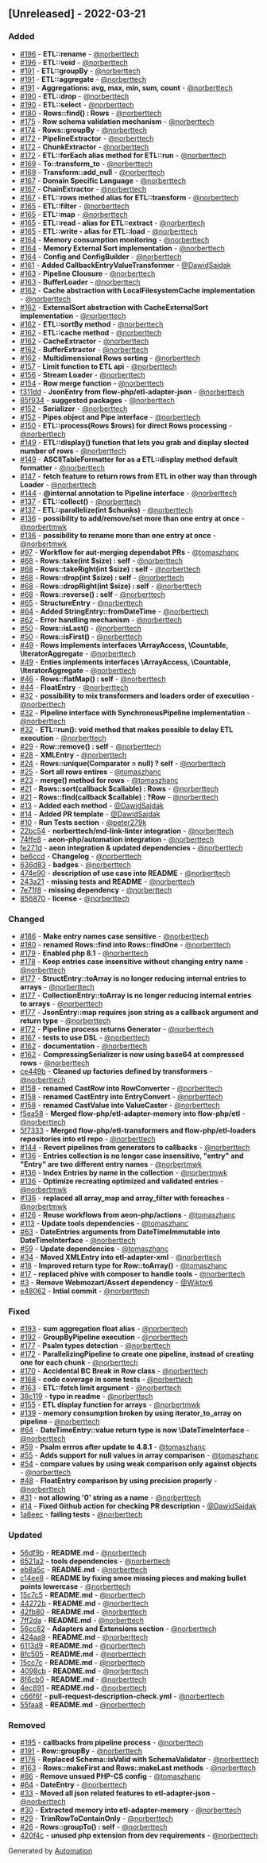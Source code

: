 ## [Unreleased] - 2022-03-21

### Added
- [#196](https://github.com/flow-php/etl/pull/196) - **ETL::rename** - [@norberttech](https://github.com/norberttech)
- [#196](https://github.com/flow-php/etl/pull/196) - **ETL::void** - [@norberttech](https://github.com/norberttech)
- [#191](https://github.com/flow-php/etl/pull/191) - **ETL::groupBy** - [@norberttech](https://github.com/norberttech)
- [#191](https://github.com/flow-php/etl/pull/191) - **ETL::aggregate** - [@norberttech](https://github.com/norberttech)
- [#191](https://github.com/flow-php/etl/pull/191) - **Aggregations: avg, max, min, sum, count** - [@norberttech](https://github.com/norberttech)
- [#190](https://github.com/flow-php/etl/pull/190) - **ETL::drop** - [@norberttech](https://github.com/norberttech)
- [#190](https://github.com/flow-php/etl/pull/190) - **ETL::select** - [@norberttech](https://github.com/norberttech)
- [#180](https://github.com/flow-php/etl/pull/180) - **Rows::find() : Rows** - [@norberttech](https://github.com/norberttech)
- [#175](https://github.com/flow-php/etl/pull/175) - **Row schema validation mechanism** - [@norberttech](https://github.com/norberttech)
- [#174](https://github.com/flow-php/etl/pull/174) - **Rows::groupBy** - [@norberttech](https://github.com/norberttech)
- [#172](https://github.com/flow-php/etl/pull/172) - **PipelineExtractor** - [@norberttech](https://github.com/norberttech)
- [#172](https://github.com/flow-php/etl/pull/172) - **ChunkExtractor** - [@norberttech](https://github.com/norberttech)
- [#172](https://github.com/flow-php/etl/pull/172) - **ETL::forEach alias method for ETL::run** - [@norberttech](https://github.com/norberttech)
- [#169](https://github.com/flow-php/etl/pull/169) - **To::transform_to** - [@norberttech](https://github.com/norberttech)
- [#169](https://github.com/flow-php/etl/pull/169) - **Transform::add_null** - [@norberttech](https://github.com/norberttech)
- [#167](https://github.com/flow-php/etl/pull/167) - **Domain Specific Language** - [@norberttech](https://github.com/norberttech)
- [#167](https://github.com/flow-php/etl/pull/167) - **ChainExtractor** - [@norberttech](https://github.com/norberttech)
- [#167](https://github.com/flow-php/etl/pull/167) - **ETL::rows method alias for ETL::transform** - [@norberttech](https://github.com/norberttech)
- [#165](https://github.com/flow-php/etl/pull/165) - **ETL::filter** - [@norberttech](https://github.com/norberttech)
- [#165](https://github.com/flow-php/etl/pull/165) - **ETL::map** - [@norberttech](https://github.com/norberttech)
- [#165](https://github.com/flow-php/etl/pull/165) - **ETL::read - alias for ETL::extract** - [@norberttech](https://github.com/norberttech)
- [#165](https://github.com/flow-php/etl/pull/165) - **ETL::write - alias for ETL::load** - [@norberttech](https://github.com/norberttech)
- [#164](https://github.com/flow-php/etl/pull/164) - **Memory consumption monitoring** - [@norberttech](https://github.com/norberttech)
- [#164](https://github.com/flow-php/etl/pull/164) - **Memory External Sort implementation** - [@norberttech](https://github.com/norberttech)
- [#164](https://github.com/flow-php/etl/pull/164) - **Config and ConfigBuilder** - [@norberttech](https://github.com/norberttech)
- [#161](https://github.com/flow-php/etl/pull/161) - **Added CallbackEntryValueTransformer** - [@DawidSajdak](https://github.com/DawidSajdak)
- [#163](https://github.com/flow-php/etl/pull/163) - **Pipeline Clousure** - [@norberttech](https://github.com/norberttech)
- [#163](https://github.com/flow-php/etl/pull/163) - **BufferLoader** - [@norberttech](https://github.com/norberttech)
- [#162](https://github.com/flow-php/etl/pull/162) - **Cache abstraction with LocalFilesystemCache implementation** - [@norberttech](https://github.com/norberttech)
- [#162](https://github.com/flow-php/etl/pull/162) - **ExternalSort abstraction with CacheExternalSort implementation** - [@norberttech](https://github.com/norberttech)
- [#162](https://github.com/flow-php/etl/pull/162) - **ETL::sortBy method** - [@norberttech](https://github.com/norberttech)
- [#162](https://github.com/flow-php/etl/pull/162) - **ETL::cache method** - [@norberttech](https://github.com/norberttech)
- [#162](https://github.com/flow-php/etl/pull/162) - **CacheExtractor** - [@norberttech](https://github.com/norberttech)
- [#162](https://github.com/flow-php/etl/pull/162) - **BufferExtractor** - [@norberttech](https://github.com/norberttech)
- [#162](https://github.com/flow-php/etl/pull/162) - **Multidimensional Rows sorting** - [@norberttech](https://github.com/norberttech)
- [#157](https://github.com/flow-php/etl/pull/157) - **Limit function to ETL api** - [@norberttech](https://github.com/norberttech)
- [#156](https://github.com/flow-php/etl/pull/156) - **Stream Loader** - [@norberttech](https://github.com/norberttech)
- [#154](https://github.com/flow-php/etl/pull/154) - **Row merge function** - [@norberttech](https://github.com/norberttech)
- [f311dd](https://github.com/flow-php/etl/commit/f311dd0aee03e59df7f03d277b4b4d121f9b0679) - **JsonEntry from flow-php/etl-adapter-json** - [@norberttech](https://github.com/norberttech)
- [85f934](https://github.com/flow-php/etl/commit/85f9344b3725b68da6950f9ced878b1b73f3e84b) - **suggested packages** - [@norberttech](https://github.com/norberttech)
- [#152](https://github.com/flow-php/etl/pull/152) - **Serializer** - [@norberttech](https://github.com/norberttech)
- [#152](https://github.com/flow-php/etl/pull/152) - **Pipes object and Pipe interface** - [@norberttech](https://github.com/norberttech)
- [#150](https://github.com/flow-php/etl/pull/150) - **ETL::process(Rows $rows) for direct Rows processing** - [@norberttech](https://github.com/norberttech)
- [#149](https://github.com/flow-php/etl/pull/149) - **ETL::display() function that lets you grab and display slected number of rows** - [@norberttech](https://github.com/norberttech)
- [#149](https://github.com/flow-php/etl/pull/149) - **ASCIITableFormatter for as a ETL::display method default formatter** - [@norberttech](https://github.com/norberttech)
- [#147](https://github.com/flow-php/etl/pull/147) - **fetch feature to return rows from ETL in other way than through Loader** - [@norberttech](https://github.com/norberttech)
- [#144](https://github.com/flow-php/etl/pull/144) - **@internal annotation to Pipeline interface** - [@norberttech](https://github.com/norberttech)
- [#137](https://github.com/flow-php/etl/pull/137) - **ETL::collect()** - [@norberttech](https://github.com/norberttech)
- [#137](https://github.com/flow-php/etl/pull/137) - **ETL::parallelize(int $chunks)** - [@norberttech](https://github.com/norberttech)
- [#136](https://github.com/flow-php/etl/pull/136) - **possibility to add/remove/set more than one entry at once** - [@norbertmwk](https://github.com/norbertmwk)
- [#136](https://github.com/flow-php/etl/pull/136) - **possibility to rename more than one entry at once** - [@norbertmwk](https://github.com/norbertmwk)
- [#97](https://github.com/flow-php/etl/pull/97) - **Workflow for aut-merging dependabot PRs** - [@tomaszhanc](https://github.com/tomaszhanc)
- [#68](https://github.com/flow-php/etl/pull/68) - **Rows::take(int $size) : self** - [@norberttech](https://github.com/norberttech)
- [#68](https://github.com/flow-php/etl/pull/68) - **Rows::takeRight(int $size) : self** - [@norberttech](https://github.com/norberttech)
- [#68](https://github.com/flow-php/etl/pull/68) - **Rows::drop(int $size) : self** - [@norberttech](https://github.com/norberttech)
- [#68](https://github.com/flow-php/etl/pull/68) - **Rows::dropRight(int $size) : self** - [@norberttech](https://github.com/norberttech)
- [#68](https://github.com/flow-php/etl/pull/68) - **Rows::reverse() : self** - [@norberttech](https://github.com/norberttech)
- [#65](https://github.com/flow-php/etl/pull/65) - **StructureEntry** - [@norberttech](https://github.com/norberttech)
- [#64](https://github.com/flow-php/etl/pull/64) - **Added StringEntry::fromDateTime** - [@norberttech](https://github.com/norberttech)
- [#62](https://github.com/flow-php/etl/pull/62) - **Error handling mechanism** - [@norberttech](https://github.com/norberttech)
- [#50](https://github.com/flow-php/etl/pull/50) - **Rows::isLast()** - [@norberttech](https://github.com/norberttech)
- [#50](https://github.com/flow-php/etl/pull/50) - **Rows::isFirst()** - [@norberttech](https://github.com/norberttech)
- [#49](https://github.com/flow-php/etl/pull/49) - **Rows implements interfaces \ArrayAccess, \Countable, \IteratorAggregate** - [@norberttech](https://github.com/norberttech)
- [#49](https://github.com/flow-php/etl/pull/49) - **Enties implements interfaces \ArrayAccess, \Countable, \IteratorAggregate** - [@norberttech](https://github.com/norberttech)
- [#46](https://github.com/flow-php/etl/pull/46) - **Rows::flatMap() : self** - [@norberttech](https://github.com/norberttech)
- [#44](https://github.com/flow-php/etl/pull/44) - **FloatEntry** - [@norberttech](https://github.com/norberttech)
- [#32](https://github.com/flow-php/etl/pull/32) - **possibility to mix transformers and loaders order of execution** - [@norberttech](https://github.com/norberttech)
- [#32](https://github.com/flow-php/etl/pull/32) - **Pipeline interface with SynchronousPipeline implementation** - [@norberttech](https://github.com/norberttech)
- [#32](https://github.com/flow-php/etl/pull/32) - **ETL::run(): void method that makes possible to delay ETL execution** - [@norberttech](https://github.com/norberttech)
- [#29](https://github.com/flow-php/etl/pull/29) - **Row::remove() : self** - [@norberttech](https://github.com/norberttech)
- [#28](https://github.com/flow-php/etl/pull/28) - **XMLEntry** - [@norberttech](https://github.com/norberttech)
- [#24](https://github.com/flow-php/etl/pull/24) - **Rows::unique(Comparator = null) ? self** - [@norberttech](https://github.com/norberttech)
- [#25](https://github.com/flow-php/etl/pull/25) - **Sort all rows entires** - [@tomaszhanc](https://github.com/tomaszhanc)
- [#23](https://github.com/flow-php/etl/pull/23) - **merge() method for rows** - [@tomaszhanc](https://github.com/tomaszhanc)
- [#21](https://github.com/flow-php/etl/pull/21) - **Rows::sort(callback $callable) : Rows** - [@norberttech](https://github.com/norberttech)
- [#21](https://github.com/flow-php/etl/pull/21) - **Rows::find(callback $callable) : ?Row** - [@norberttech](https://github.com/norberttech)
- [#13](https://github.com/flow-php/etl/pull/13) - **Added each method** - [@DawidSajdak](https://github.com/DawidSajdak)
- [#14](https://github.com/flow-php/etl/pull/14) - **Added PR template** - [@DawidSajdak](https://github.com/DawidSajdak)
- [#10](https://github.com/flow-php/etl/pull/10) - **Run Tests section** - [@peter279k](https://github.com/peter279k)
- [22bc54](https://github.com/flow-php/etl/commit/22bc549f1d1a5e608e525daec8989f52aab1782b) - **norberttech/md-link-linter integration** - [@norberttech](https://github.com/norberttech)
- [74ffe8](https://github.com/flow-php/etl/commit/74ffe8cb8fbeed83ecbe74e105fdec0307130d3b) - **aeon-php/automation integration** - [@norberttech](https://github.com/norberttech)
- [fe271d](https://github.com/flow-php/etl/commit/fe271d20bd2d9c06503d3bde6b013c3fb693ab26) - **aeon integration & updated dependencies** - [@norberttech](https://github.com/norberttech)
- [be6ccd](https://github.com/flow-php/etl/commit/be6ccde4190b2ac5ba6177328e434f809e55d1ee) - **Changelog** - [@norberttech](https://github.com/norberttech)
- [636d83](https://github.com/flow-php/etl/commit/636d8314aa05f7f64a653bf9dfece10ef1916040) - **badges** - [@norberttech](https://github.com/norberttech)
- [474e90](https://github.com/flow-php/etl/commit/474e9051ae858606a80a21455645048098e25fab) - **description of use case into README** - [@norberttech](https://github.com/norberttech)
- [243a21](https://github.com/flow-php/etl/commit/243a219a4bac7f228ba5c398eb9e437a9a16a8b9) - **missing tests and README** - [@norberttech](https://github.com/norberttech)
- [7e71f8](https://github.com/flow-php/etl/commit/7e71f835c9cef56e78fb89a11e3b6a5f5792a4df) - **missing dependency** - [@norberttech](https://github.com/norberttech)
- [856870](https://github.com/flow-php/etl/commit/8568701983d3b54e68d042338073891e0fefb537) - **license** - [@norberttech](https://github.com/norberttech)

### Changed
- [#186](https://github.com/flow-php/etl/pull/186) - **Make entry names case sensitive** - [@norberttech](https://github.com/norberttech)
- [#180](https://github.com/flow-php/etl/pull/180) - **renamed Rows::find into Rows::findOne** - [@norberttech](https://github.com/norberttech)
- [#179](https://github.com/flow-php/etl/pull/179) - **Enabled php 8.1** - [@norberttech](https://github.com/norberttech)
- [#178](https://github.com/flow-php/etl/pull/178) - **Keep entries case insensitive without changing entry name** - [@norberttech](https://github.com/norberttech)
- [#177](https://github.com/flow-php/etl/pull/177) - **StructEntry::toArray is no longer reducing internal entries to arrays** - [@norberttech](https://github.com/norberttech)
- [#177](https://github.com/flow-php/etl/pull/177) - **CollectionEntry::toArray is no longer reducing internal entries to arrays** - [@norberttech](https://github.com/norberttech)
- [#177](https://github.com/flow-php/etl/pull/177) - **JsonEntry::map requires json string as a callback argument and return type** - [@norberttech](https://github.com/norberttech)
- [#172](https://github.com/flow-php/etl/pull/172) - **Pipeline process returns Generator** - [@norberttech](https://github.com/norberttech)
- [#167](https://github.com/flow-php/etl/pull/167) - **tests to use DSL** - [@norberttech](https://github.com/norberttech)
- [#162](https://github.com/flow-php/etl/pull/162) - **documentation** - [@norberttech](https://github.com/norberttech)
- [#162](https://github.com/flow-php/etl/pull/162) - **CompressingSerializer is now using base64 at compressed rows** - [@norberttech](https://github.com/norberttech)
- [ce449b](https://github.com/flow-php/etl/commit/ce449b7ff68cd515eb0b8b645c015d2ffcfb4762) - **Cleaned up factories defined by transformers** - [@norberttech](https://github.com/norberttech)
- [#158](https://github.com/flow-php/etl/pull/158) - **renamed CastRow into RowConverter** - [@norberttech](https://github.com/norberttech)
- [#158](https://github.com/flow-php/etl/pull/158) - **renamed CastEntry into EntryConvert** - [@norberttech](https://github.com/norberttech)
- [#158](https://github.com/flow-php/etl/pull/158) - **renamed CastValue into ValueCaster** - [@norberttech](https://github.com/norberttech)
- [f5ea58](https://github.com/flow-php/etl/commit/f5ea5897b342eeee7822c9aca6690f0963caabc9) - **Merged flow-php/etl-adapter-memory into flow-php/etl** - [@norberttech](https://github.com/norberttech)
- [5f7333](https://github.com/flow-php/etl/commit/5f73337329323921c46e06bd1c5cf3b7033b3e88) - **Merged flow-php/etl-transformers and flow-php/etl-loaders repositories into etl repo** - [@norberttech](https://github.com/norberttech)
- [#144](https://github.com/flow-php/etl/pull/144) - **Revert pipelines from generators to callbacks** - [@norberttech](https://github.com/norberttech)
- [#136](https://github.com/flow-php/etl/pull/136) - **Entries collection is no longer case insensitive, "entry" and "Entry" are two different entry names** - [@norbertmwk](https://github.com/norbertmwk)
- [#136](https://github.com/flow-php/etl/pull/136) - **Index Entries by name in the collection** - [@norbertmwk](https://github.com/norbertmwk)
- [#136](https://github.com/flow-php/etl/pull/136) - **Optimize recreating optimized and validated entries** - [@norbertmwk](https://github.com/norbertmwk)
- [#136](https://github.com/flow-php/etl/pull/136) - **replaced all array_map and array_filter with foreaches** - [@norbertmwk](https://github.com/norbertmwk)
- [#126](https://github.com/flow-php/etl/pull/126) - **Reuse workflows from aeon-php/actions** - [@tomaszhanc](https://github.com/tomaszhanc)
- [#113](https://github.com/flow-php/etl/pull/113) - **Update tools dependencies** - [@tomaszhanc](https://github.com/tomaszhanc)
- [#63](https://github.com/flow-php/etl/pull/63) - **DateEntries arguments from DateTimeImmutable into DateTimeInterface** - [@norberttech](https://github.com/norberttech)
- [#59](https://github.com/flow-php/etl/pull/59) - **Update dependencies** - [@tomaszhanc](https://github.com/tomaszhanc)
- [#34](https://github.com/flow-php/etl/pull/34) - **Moved XMLEntry into etl-adapter-xml** - [@norberttech](https://github.com/norberttech)
- [#18](https://github.com/flow-php/etl/pull/18) - **Improved return type for Row::toArray()** - [@tomaszhanc](https://github.com/tomaszhanc)
- [#17](https://github.com/flow-php/etl/pull/17) - **replaced phive with composer to handle tools** - [@norberttech](https://github.com/norberttech)
- [#3](https://github.com/flow-php/etl/pull/3) - **Remove Webmozart/Assert dependency** - [@Wiktor6](https://github.com/Wiktor6)
- [e48062](https://github.com/flow-php/etl/commit/e48062890cd84e655e1162305086f67148347b83) - **Intial commit** - [@norberttech](https://github.com/norberttech)

### Fixed
- [#193](https://github.com/flow-php/etl/pull/193) - **sum aggregation float alias** - [@norberttech](https://github.com/norberttech)
- [#192](https://github.com/flow-php/etl/pull/192) - **GroupByPipeline execution** - [@norberttech](https://github.com/norberttech)
- [#177](https://github.com/flow-php/etl/pull/177) - **Psalm types detection** - [@norberttech](https://github.com/norberttech)
- [#172](https://github.com/flow-php/etl/pull/172) - **ParallelizingPipeline to create one pipeline, instead of creating one for each chunk** - [@norberttech](https://github.com/norberttech)
- [#170](https://github.com/flow-php/etl/pull/170) - **Accidental BC Break in Row class** - [@norberttech](https://github.com/norberttech)
- [#168](https://github.com/flow-php/etl/pull/168) - **code coverage in some tests** - [@norberttech](https://github.com/norberttech)
- [#163](https://github.com/flow-php/etl/pull/163) - **ETL::fetch limit argument** - [@norberttech](https://github.com/norberttech)
- [38c119](https://github.com/flow-php/etl/commit/38c119d13095f70992586af01807647e7ea3ec90) - **typo in readme** - [@norberttech](https://github.com/norberttech)
- [#155](https://github.com/flow-php/etl/pull/155) - **ETL display function for arrays** - [@norbertmwk](https://github.com/norbertmwk)
- [#139](https://github.com/flow-php/etl/pull/139) - **memory consumption broken by using iterator_to_array on pipeline** - [@norberttech](https://github.com/norberttech)
- [#64](https://github.com/flow-php/etl/pull/64) - **DateTimeEntry::value return type is now \DateTimeInterface** - [@norberttech](https://github.com/norberttech)
- [#59](https://github.com/flow-php/etl/pull/59) - **Psalm errros after update to 4.8.1** - [@tomaszhanc](https://github.com/tomaszhanc)
- [#55](https://github.com/flow-php/etl/pull/55) - **Adds support for null values in array comparison** - [@tomaszhanc](https://github.com/tomaszhanc)
- [#54](https://github.com/flow-php/etl/pull/54) - **compare values by using weak comparison only against objects** - [@norberttech](https://github.com/norberttech)
- [#48](https://github.com/flow-php/etl/pull/48) - **FloatEntry comparison by using precision properly** - [@norberttech](https://github.com/norberttech)
- [#31](https://github.com/flow-php/etl/pull/31) - **not allowing '0' string as a name** - [@norberttech](https://github.com/norberttech)
- [#14](https://github.com/flow-php/etl/pull/14) - **Fixed Github action for checking PR description** - [@DawidSajdak](https://github.com/DawidSajdak)
- [1a6eec](https://github.com/flow-php/etl/commit/1a6eec01837f25cf1d6ff7c041996ff7b8b017e7) - **failing tests** - [@norberttech](https://github.com/norberttech)

### Updated
- [56df9b](https://github.com/flow-php/etl/commit/56df9b34a9b5fcf54771f3bc3c971c2ca5b1cba6) - **README.md** - [@norberttech](https://github.com/norberttech)
- [6521a2](https://github.com/flow-php/etl/commit/6521a26b7a182d063ac0ba0fdabb7415003fb12d) - **tools dependencies** - [@norberttech](https://github.com/norberttech)
- [eb8a5c](https://github.com/flow-php/etl/commit/eb8a5cfec26d1408f1d45694bd593dc824d257ea) - **README.md** - [@norberttech](https://github.com/norberttech)
- [c14ee8](https://github.com/flow-php/etl/commit/c14ee8269b38acb444a5fb3a91b5d4ed5b29e595) - **README by fixing smoe missing pieces and making bullet points lowercase** - [@norberttech](https://github.com/norberttech)
- [15c7c5](https://github.com/flow-php/etl/commit/15c7c56a0106e786acc5e3598df6dde386581f54) - **README.md** - [@norberttech](https://github.com/norberttech)
- [44272b](https://github.com/flow-php/etl/commit/44272b7da3f86ecac5d1578a555b3efa91d2bc70) - **README.md** - [@norberttech](https://github.com/norberttech)
- [42fb80](https://github.com/flow-php/etl/commit/42fb80acd15fb728854a527e4237f4261d5cf97a) - **README.md** - [@norberttech](https://github.com/norberttech)
- [7ff2da](https://github.com/flow-php/etl/commit/7ff2da54d9145b4c076738e9a5c35c3c997c6359) - **README.md** - [@norberttech](https://github.com/norberttech)
- [56cc82](https://github.com/flow-php/etl/commit/56cc829d20c5e4e930049cdc08306331a4746f14) - **Adapters and Extensions section** - [@norberttech](https://github.com/norberttech)
- [424aa9](https://github.com/flow-php/etl/commit/424aa92500d096e08c228aa66e2acc24140cfbda) - **README.md** - [@norberttech](https://github.com/norberttech)
- [6113d9](https://github.com/flow-php/etl/commit/6113d9c2b719590326046886a109ee689c70ded8) - **README.md** - [@norberttech](https://github.com/norberttech)
- [8fc505](https://github.com/flow-php/etl/commit/8fc505c113f81afae66595d0438ef4969ca9c415) - **README.md** - [@norberttech](https://github.com/norberttech)
- [15cc7c](https://github.com/flow-php/etl/commit/15cc7c5f96cfd7c9f7f8ae328afcbd35008cecb1) - **README.md** - [@norberttech](https://github.com/norberttech)
- [4098cb](https://github.com/flow-php/etl/commit/4098cb5aea3c8ef35d9314dd47568a3a66be2342) - **README.md** - [@norberttech](https://github.com/norberttech)
- [8f6cb0](https://github.com/flow-php/etl/commit/8f6cb0247cbcd90b5bb637319110c677c01ff3fc) - **README.md** - [@norberttech](https://github.com/norberttech)
- [4ec891](https://github.com/flow-php/etl/commit/4ec891d71a72c2fd57515af29aebeae2a7990224) - **README.md** - [@norberttech](https://github.com/norberttech)
- [c66f6f](https://github.com/flow-php/etl/commit/c66f6f6bdcfa8c3d69cd74e72fe7bf249bc5770e) - **pull-request-description-check.yml** - [@norberttech](https://github.com/norberttech)
- [55faa8](https://github.com/flow-php/etl/commit/55faa8edfed3973f54e31b3af57a4ba171050a85) - **README.md** - [@norberttech](https://github.com/norberttech)

### Removed
- [#195](https://github.com/flow-php/etl/pull/195) - **callbacks from pipeline process** - [@norberttech](https://github.com/norberttech)
- [#191](https://github.com/flow-php/etl/pull/191) - **Row::groupBy** - [@norberttech](https://github.com/norberttech)
- [#176](https://github.com/flow-php/etl/pull/176) - **Replaced Schema::isValid with SchemaValidator** - [@norberttech](https://github.com/norberttech)
- [#163](https://github.com/flow-php/etl/pull/163) - **Rows::makeFirst and Rows::makeLast methods** - [@norberttech](https://github.com/norberttech)
- [#86](https://github.com/flow-php/etl/pull/86) - **Remove unsued PHP-CS config** - [@tomaszhanc](https://github.com/tomaszhanc)
- [#64](https://github.com/flow-php/etl/pull/64) - **DateEntry** - [@norberttech](https://github.com/norberttech)
- [#33](https://github.com/flow-php/etl/pull/33) - **Moved all json related features to etl-adapter-json** - [@norberttech](https://github.com/norberttech)
- [#30](https://github.com/flow-php/etl/pull/30) - **Extracted memory into etl-adapter-memory** - [@norberttech](https://github.com/norberttech)
- [#29](https://github.com/flow-php/etl/pull/29) - **TrimRowToContainOnly** - [@norberttech](https://github.com/norberttech)
- [#26](https://github.com/flow-php/etl/pull/26) - **Rows::groupTo() : self** - [@norberttech](https://github.com/norberttech)
- [420f4c](https://github.com/flow-php/etl/commit/420f4cbc2223b0011bd071bf06691346fd8c0e45) - **unused php extension from dev requirements** - [@norberttech](https://github.com/norberttech)

Generated by [Automation](https://github.com/aeon-php/automation)